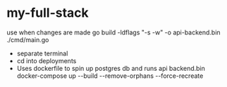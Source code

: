 # my-full-stack

use when changes are made 
go build -ldflags "-s -w" -o api-backend.bin ./cmd/main.go


- separate terminal 
- cd into deployments
- Uses dockerfile to spin up postgres db and runs api backend.bin 
docker-compose up --build --remove-orphans --force-recreate